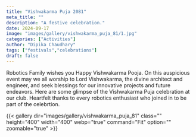 ```yaml
---
title: "Vishwakarma Puja 2081"
meta_title: ""
description: "A festive celebration."
date: 2024-09-17
image: "images/gallery/vishwakarma_puja_81/1.jpg"
categories: ["Activities"]
author: "Dipika Chaudhary"
tags: ["festivals","celebrations"]
draft: false
---
```

Robotics Family wishes you Happy Vishwakarma Pooja. On this auspicious event may we all worship to Lord Vishwakarma, the divine architect and engineer, and seek blessings for our innovative projects and future endeavors.
Here are some glimpse of the Vishwakarma Puja celebration at our club. Heartfelt thanks to every robotics enthusiast who joined in to be part of the celebrtion.

{{< gallery dir="images/gallery/vishwakarma_puja_81" class="" height="400" width="400" webp="true" command="Fit" option="" zoomable="true" >}}
